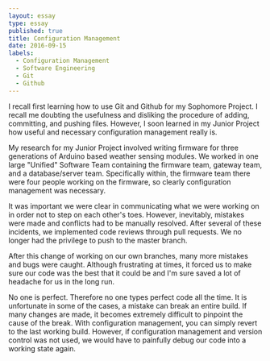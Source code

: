 ```yaml
---
layout: essay
type: essay
published: true
title: Configuration Management
date: 2016-09-15
labels:
  - Configuration Management
  - Software Engineering
  - Git
  - Github
---
```


I recall first learning how to use Git and Github for my Sophomore Project. I recall me doubting the usefulness and disliking the procedure of adding, committing, and pushing files. However, I soon learned in my Junior Project how useful and necessary configuration management really is.

My research for my Junior Project involved writing firmware for three generations of Arduino based weather sensing modules. We worked in one large "Unified" Software Team containing the firmware team, gateway team, and a database/server team. Specifically within, the firmware team there were four people working on the firmware, so clearly configuration management was necessary.

It was important we were clear in communicating what we were working on in order not to step on each other's toes. However, inevitably, mistakes were made and conflicts had to be manually resolved. After several of these incidents, we implemented code reviews through pull requests. We no longer had the privilege to push to the master branch.

After this change of working on our own branches, many more mistakes and bugs were caught. Although frustrating at times, it forced us to make sure our code was the best that it could be and I'm sure saved a lot of headache for us in the long run.

No one is perfect. Therefore no one types perfect code all the time. It is unfortunate in some of the cases, a mistake can break an entire build. If many changes are made, it becomes extremely difficult to pinpoint the cause of the break. With configuration management, you can simply revert to the last working build. However, if configuration management and version control was not used, we would have to painfully debug our code into a working state again.
